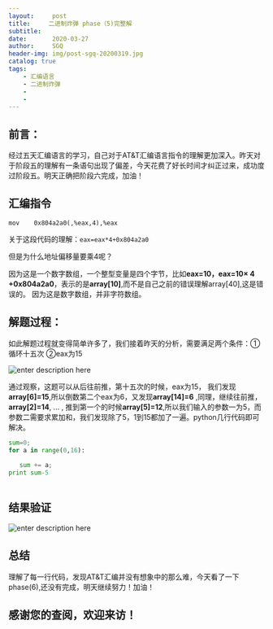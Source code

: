```yaml
---
layout:     post
title:     二进制炸弹 phase（5)完整解
subtitle:   
date:       2020-03-27
author:     SGQ
header-img: img/post-sgq-20200319.jpg
catalog: true
tags:
    - 汇编语言
    - 二进制炸弹
    - 
    - 
---
```


## 前言：

经过五天汇编语言的学习，自己对于AT&T汇编语言指令的理解更加深入。昨天对于阶段五的理解有一条语句出现了偏差，今天花费了好长时间才纠正过来，成功度过阶段五。明天正确把阶段六完成，加油！

## 汇编指令
`mov    0x804a2a0(,%eax,4),%eax   `
 
 关于这段代码的理解：`eax=eax*4+0x804a2a0 `
 
 但是为什么地址偏移量要乘4呢？
 
 因为这是一个数字数组，一个整型变量是四个字节，比如**eax=10，eax=10× 4 +0x804a2a0**，表示的是**array[10]**,而不是自己之前的错误理解array[40],这是错误的。
 因为这是数字数组，并非字符数组。
 
 ## 解题过程：
 
 如此解题过程就变得简单许多了，我们接着昨天的分析，需要满足两个条件：①循环十五次  ②eax为15
 
![enter description here](https://imgkr.cn-bj.ufileos.com/106e7005-8a02-43e4-929a-a47a6eb5f791.png)

通过观察，这题可以从后往前推，第十五次的时候，eax为15，
我们发现**array[6]=15**,所以倒数第二个eax为6，又发现**array[14]=6** ,同理，继续往前推，**array[2]=14**,    ... , 推到第一个的时候**array[5]=12**,所以我们输入的参数一为5，而参数二需要求累加和，我们发现除了5，1到15都加了一遍。python几行代码即可解决。

 ```python
 sum=0;
for a in range(0,16):
    
    sum += a;
print sum-5
     
```
## 结果验证

![enter description here](https://imgkr.cn-bj.ufileos.com/53f66a02-3c2a-42e9-b0b2-8ac6aa9852a2.png)

## 总结

理解了每一行代码，发现AT&T汇编并没有想象中的那么难，今天看了一下phase(6),还没有完成，明天继续努力！加油！

## 感谢您的查阅，欢迎来访！